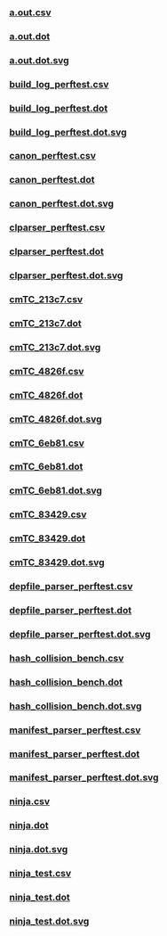 ### [a.out.csv](a.out.csv)
### [a.out.dot](a.out.dot)
### [a.out.dot.svg](a.out.dot.svg)
### [build_log_perftest.csv](build_log_perftest.csv)
### [build_log_perftest.dot](build_log_perftest.dot)
### [build_log_perftest.dot.svg](build_log_perftest.dot.svg)
### [canon_perftest.csv](canon_perftest.csv)
### [canon_perftest.dot](canon_perftest.dot)
### [canon_perftest.dot.svg](canon_perftest.dot.svg)
### [clparser_perftest.csv](clparser_perftest.csv)
### [clparser_perftest.dot](clparser_perftest.dot)
### [clparser_perftest.dot.svg](clparser_perftest.dot.svg)
### [cmTC_213c7.csv](cmTC_213c7.csv)
### [cmTC_213c7.dot](cmTC_213c7.dot)
### [cmTC_213c7.dot.svg](cmTC_213c7.dot.svg)
### [cmTC_4826f.csv](cmTC_4826f.csv)
### [cmTC_4826f.dot](cmTC_4826f.dot)
### [cmTC_4826f.dot.svg](cmTC_4826f.dot.svg)
### [cmTC_6eb81.csv](cmTC_6eb81.csv)
### [cmTC_6eb81.dot](cmTC_6eb81.dot)
### [cmTC_6eb81.dot.svg](cmTC_6eb81.dot.svg)
### [cmTC_83429.csv](cmTC_83429.csv)
### [cmTC_83429.dot](cmTC_83429.dot)
### [cmTC_83429.dot.svg](cmTC_83429.dot.svg)
### [depfile_parser_perftest.csv](depfile_parser_perftest.csv)
### [depfile_parser_perftest.dot](depfile_parser_perftest.dot)
### [depfile_parser_perftest.dot.svg](depfile_parser_perftest.dot.svg)
### [hash_collision_bench.csv](hash_collision_bench.csv)
### [hash_collision_bench.dot](hash_collision_bench.dot)
### [hash_collision_bench.dot.svg](hash_collision_bench.dot.svg)
### [manifest_parser_perftest.csv](manifest_parser_perftest.csv)
### [manifest_parser_perftest.dot](manifest_parser_perftest.dot)
### [manifest_parser_perftest.dot.svg](manifest_parser_perftest.dot.svg)
### [ninja.csv](ninja.csv)
### [ninja.dot](ninja.dot)
### [ninja.dot.svg](ninja.dot.svg)
### [ninja_test.csv](ninja_test.csv)
### [ninja_test.dot](ninja_test.dot)
### [ninja_test.dot.svg](ninja_test.dot.svg)

